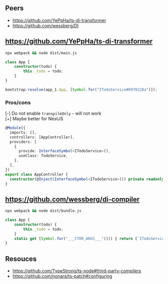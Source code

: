 ## Peers
- https://github.com/YePpHa/ts-di-transformer
- https://github.com/wessberg/DI

## https://github.com/YePpHa/ts-di-transformer

```sh
npx webpack && node dist/main.js
```

```ts
class App {
    constructor(todo) {
        this._todo = todo;
    }
}

bootstrap.resolve(app_1.App, [Symbol.for("ITodoService#0978228a")]);
```

### Pros/cons
[-] Do not enable `transpileOnly` - will not work  
[+] Maybe better for NestJS  
```ts
@Module({
  imports: [],
  controllers: [AppController],
  providers: [
    {
      provide: InterfaceSymbol<ITodoService>(),
      useClass: TodoService,
    },
  ],
})
export class AppController {
  constructor(@Inject(InterfaceSymbol<ITodoService>()) private readonly todoService: ITodoService) { }
}
```

## https://github.com/wessberg/di-compiler
```sh
npx webpack && node dist/bundle.js
```

```ts
class App {
    constructor(todo) {
        this._todo = todo;
    }
    static get [Symbol.for("___CTOR_ARGS___")]() { return [`ITodoService`]; }
}
```

## Resouces
- https://github.com/TypeStrong/ts-node#third-party-compilers
- https://github.com/nonara/ts-patch#configuring